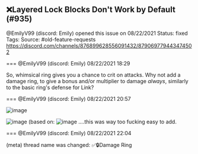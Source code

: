## ❌Layered Lock Blocks Don't Work by Default (#935)
@EmilyV99 (discord: Emily) opened this issue on 08/22/2021
Status: fixed
Tags: 
Source: #old-feature-requests https://discord.com/channels/876899628556091432/879069779443474502


=== @EmilyV99 (discord: Emily) 08/22/2021 18:29

So, whimsical ring gives you a chance to crit on attacks. Why not add a damage ring, to give a bonus and/or multiplier to damage *always*, similarly to the basic ring's defense for Link?

=== @EmilyV99 (discord: Emily) 08/22/2021 20:57


![image](https://cdn.discordapp.com/attachments/879069779443474502/879107045914185798/unknown.png?ex=65e4e43c&is=65d26f3c&hm=8803cdef1df31424b1a9abbf1d44895f17f09b5812db20c4f2ccc67bfe16127e&)

![image](https://cdn.discordapp.com/attachments/879069779443474502/879107081549013002/unknown.png?ex=65e4e445&is=65d26f45&hm=53a1065c5331cf4633c333bc016962092c72f5051db70e655240d063b49e6c34&)
(based on:
![image](https://cdn.discordapp.com/attachments/879069779443474502/879107179859296336/unknown.png?ex=65e4e45c&is=65d26f5c&hm=10d1dd31d86831e9fa5cb7ce3e46b499dbf48813cb51f8ee470523a37a73ec8e&)
....this was way too fucking easy to add.

=== @EmilyV99 (discord: Emily) 08/22/2021 22:04

(meta) thread name was changed: ✅🔒Damage Ring

